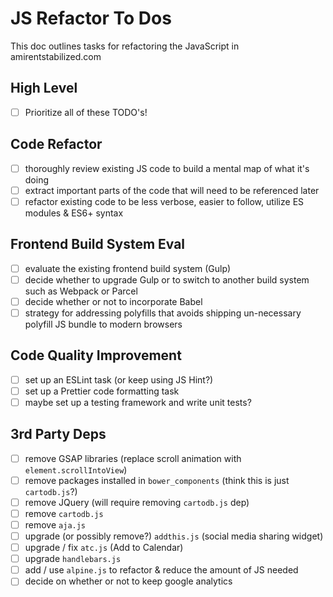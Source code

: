 # JS Refactor To Dos

This doc outlines tasks for refactoring the JavaScript in amirentstabilized.com

## High Level

- [ ] Prioritize all of these TODO's!

## Code Refactor

- [ ] thoroughly review existing JS code to build a mental map of what it's doing
- [ ] extract important parts of the code that will need to be referenced later
- [ ] refactor existing code to be less verbose, easier to follow, utilize ES modules & ES6+ syntax

## Frontend Build System Eval

- [ ] evaluate the existing frontend build system (Gulp)
- [ ] decide whether to upgrade Gulp or to switch to another build system such as Webpack or Parcel
- [ ] decide whether or not to incorporate Babel
- [ ] strategy for addressing polyfills that avoids shipping un-necessary polyfill JS bundle to modern browsers

## Code Quality Improvement

- [ ] set up an ESLint task (or keep using JS Hint?)
- [ ] set up a Prettier code formatting task
- [ ] maybe set up a testing framework and write unit tests?

## 3rd Party Deps

- [ ] remove GSAP libraries (replace scroll animation with `element.scrollIntoView`)
- [ ] remove packages installed in `bower_components` (think this is just `cartodb.js`?)
- [ ] remove JQuery (will require removing `cartodb.js` dep)
- [ ] remove `cartodb.js`
- [ ] remove `aja.js`
- [ ] upgrade (or possibly remove?) `addthis.js` (social media sharing widget)
- [ ] upgrade / fix `atc.js` (Add to Calendar)
- [ ] upgrade `handlebars.js`
- [ ] add / use `alpine.js` to refactor & reduce the amount of JS needed
- [ ] decide on whether or not to keep google analytics
